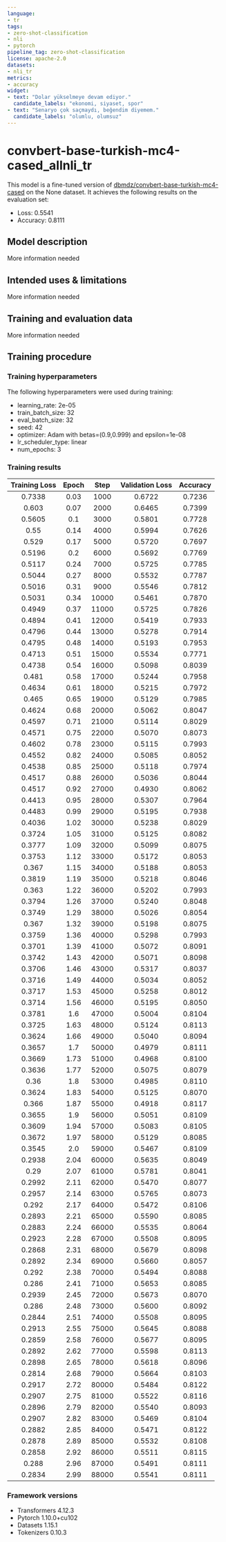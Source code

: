 ```yaml
---
language:
- tr
tags:
- zero-shot-classification
- nli
- pytorch
pipeline_tag: zero-shot-classification
license: apache-2.0
datasets:
- nli_tr
metrics:
- accuracy
widget:
- text: "Dolar yükselmeye devam ediyor."
  candidate_labels: "ekonomi, siyaset, spor"
- text: "Senaryo çok saçmaydı, beğendim diyemem."
  candidate_labels: "olumlu, olumsuz"
---
```


<!-- This model card has been generated automatically according to the information the Trainer had access to. You
should probably proofread and complete it, then remove this comment. -->

# convbert-base-turkish-mc4-cased_allnli_tr

This model is a fine-tuned version of [dbmdz/convbert-base-turkish-mc4-cased](https://huggingface.co/dbmdz/convbert-base-turkish-mc4-cased) on the None dataset.
It achieves the following results on the evaluation set:
- Loss: 0.5541
- Accuracy: 0.8111

## Model description

More information needed

## Intended uses & limitations

More information needed

## Training and evaluation data

More information needed

## Training procedure

### Training hyperparameters

The following hyperparameters were used during training:
- learning_rate: 2e-05
- train_batch_size: 32
- eval_batch_size: 32
- seed: 42
- optimizer: Adam with betas=(0.9,0.999) and epsilon=1e-08
- lr_scheduler_type: linear
- num_epochs: 3

### Training results

| Training Loss | Epoch | Step  | Validation Loss | Accuracy |
|:-------------:|:-----:|:-----:|:---------------:|:--------:|
| 0.7338        | 0.03  | 1000  | 0.6722          | 0.7236   |
| 0.603         | 0.07  | 2000  | 0.6465          | 0.7399   |
| 0.5605        | 0.1   | 3000  | 0.5801          | 0.7728   |
| 0.55          | 0.14  | 4000  | 0.5994          | 0.7626   |
| 0.529         | 0.17  | 5000  | 0.5720          | 0.7697   |
| 0.5196        | 0.2   | 6000  | 0.5692          | 0.7769   |
| 0.5117        | 0.24  | 7000  | 0.5725          | 0.7785   |
| 0.5044        | 0.27  | 8000  | 0.5532          | 0.7787   |
| 0.5016        | 0.31  | 9000  | 0.5546          | 0.7812   |
| 0.5031        | 0.34  | 10000 | 0.5461          | 0.7870   |
| 0.4949        | 0.37  | 11000 | 0.5725          | 0.7826   |
| 0.4894        | 0.41  | 12000 | 0.5419          | 0.7933   |
| 0.4796        | 0.44  | 13000 | 0.5278          | 0.7914   |
| 0.4795        | 0.48  | 14000 | 0.5193          | 0.7953   |
| 0.4713        | 0.51  | 15000 | 0.5534          | 0.7771   |
| 0.4738        | 0.54  | 16000 | 0.5098          | 0.8039   |
| 0.481         | 0.58  | 17000 | 0.5244          | 0.7958   |
| 0.4634        | 0.61  | 18000 | 0.5215          | 0.7972   |
| 0.465         | 0.65  | 19000 | 0.5129          | 0.7985   |
| 0.4624        | 0.68  | 20000 | 0.5062          | 0.8047   |
| 0.4597        | 0.71  | 21000 | 0.5114          | 0.8029   |
| 0.4571        | 0.75  | 22000 | 0.5070          | 0.8073   |
| 0.4602        | 0.78  | 23000 | 0.5115          | 0.7993   |
| 0.4552        | 0.82  | 24000 | 0.5085          | 0.8052   |
| 0.4538        | 0.85  | 25000 | 0.5118          | 0.7974   |
| 0.4517        | 0.88  | 26000 | 0.5036          | 0.8044   |
| 0.4517        | 0.92  | 27000 | 0.4930          | 0.8062   |
| 0.4413        | 0.95  | 28000 | 0.5307          | 0.7964   |
| 0.4483        | 0.99  | 29000 | 0.5195          | 0.7938   |
| 0.4036        | 1.02  | 30000 | 0.5238          | 0.8029   |
| 0.3724        | 1.05  | 31000 | 0.5125          | 0.8082   |
| 0.3777        | 1.09  | 32000 | 0.5099          | 0.8075   |
| 0.3753        | 1.12  | 33000 | 0.5172          | 0.8053   |
| 0.367         | 1.15  | 34000 | 0.5188          | 0.8053   |
| 0.3819        | 1.19  | 35000 | 0.5218          | 0.8046   |
| 0.363         | 1.22  | 36000 | 0.5202          | 0.7993   |
| 0.3794        | 1.26  | 37000 | 0.5240          | 0.8048   |
| 0.3749        | 1.29  | 38000 | 0.5026          | 0.8054   |
| 0.367         | 1.32  | 39000 | 0.5198          | 0.8075   |
| 0.3759        | 1.36  | 40000 | 0.5298          | 0.7993   |
| 0.3701        | 1.39  | 41000 | 0.5072          | 0.8091   |
| 0.3742        | 1.43  | 42000 | 0.5071          | 0.8098   |
| 0.3706        | 1.46  | 43000 | 0.5317          | 0.8037   |
| 0.3716        | 1.49  | 44000 | 0.5034          | 0.8052   |
| 0.3717        | 1.53  | 45000 | 0.5258          | 0.8012   |
| 0.3714        | 1.56  | 46000 | 0.5195          | 0.8050   |
| 0.3781        | 1.6   | 47000 | 0.5004          | 0.8104   |
| 0.3725        | 1.63  | 48000 | 0.5124          | 0.8113   |
| 0.3624        | 1.66  | 49000 | 0.5040          | 0.8094   |
| 0.3657        | 1.7   | 50000 | 0.4979          | 0.8111   |
| 0.3669        | 1.73  | 51000 | 0.4968          | 0.8100   |
| 0.3636        | 1.77  | 52000 | 0.5075          | 0.8079   |
| 0.36          | 1.8   | 53000 | 0.4985          | 0.8110   |
| 0.3624        | 1.83  | 54000 | 0.5125          | 0.8070   |
| 0.366         | 1.87  | 55000 | 0.4918          | 0.8117   |
| 0.3655        | 1.9   | 56000 | 0.5051          | 0.8109   |
| 0.3609        | 1.94  | 57000 | 0.5083          | 0.8105   |
| 0.3672        | 1.97  | 58000 | 0.5129          | 0.8085   |
| 0.3545        | 2.0   | 59000 | 0.5467          | 0.8109   |
| 0.2938        | 2.04  | 60000 | 0.5635          | 0.8049   |
| 0.29          | 2.07  | 61000 | 0.5781          | 0.8041   |
| 0.2992        | 2.11  | 62000 | 0.5470          | 0.8077   |
| 0.2957        | 2.14  | 63000 | 0.5765          | 0.8073   |
| 0.292         | 2.17  | 64000 | 0.5472          | 0.8106   |
| 0.2893        | 2.21  | 65000 | 0.5590          | 0.8085   |
| 0.2883        | 2.24  | 66000 | 0.5535          | 0.8064   |
| 0.2923        | 2.28  | 67000 | 0.5508          | 0.8095   |
| 0.2868        | 2.31  | 68000 | 0.5679          | 0.8098   |
| 0.2892        | 2.34  | 69000 | 0.5660          | 0.8057   |
| 0.292         | 2.38  | 70000 | 0.5494          | 0.8088   |
| 0.286         | 2.41  | 71000 | 0.5653          | 0.8085   |
| 0.2939        | 2.45  | 72000 | 0.5673          | 0.8070   |
| 0.286         | 2.48  | 73000 | 0.5600          | 0.8092   |
| 0.2844        | 2.51  | 74000 | 0.5508          | 0.8095   |
| 0.2913        | 2.55  | 75000 | 0.5645          | 0.8088   |
| 0.2859        | 2.58  | 76000 | 0.5677          | 0.8095   |
| 0.2892        | 2.62  | 77000 | 0.5598          | 0.8113   |
| 0.2898        | 2.65  | 78000 | 0.5618          | 0.8096   |
| 0.2814        | 2.68  | 79000 | 0.5664          | 0.8103   |
| 0.2917        | 2.72  | 80000 | 0.5484          | 0.8122   |
| 0.2907        | 2.75  | 81000 | 0.5522          | 0.8116   |
| 0.2896        | 2.79  | 82000 | 0.5540          | 0.8093   |
| 0.2907        | 2.82  | 83000 | 0.5469          | 0.8104   |
| 0.2882        | 2.85  | 84000 | 0.5471          | 0.8122   |
| 0.2878        | 2.89  | 85000 | 0.5532          | 0.8108   |
| 0.2858        | 2.92  | 86000 | 0.5511          | 0.8115   |
| 0.288         | 2.96  | 87000 | 0.5491          | 0.8111   |
| 0.2834        | 2.99  | 88000 | 0.5541          | 0.8111   |


### Framework versions

- Transformers 4.12.3
- Pytorch 1.10.0+cu102
- Datasets 1.15.1
- Tokenizers 0.10.3
